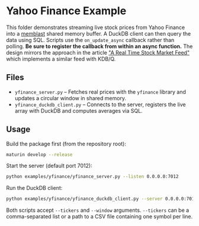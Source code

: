 # Yahoo Finance Example

This folder demonstrates streaming live stock prices from Yahoo Finance into a
[memblast](../..) shared memory buffer. A DuckDB client can then query the data
using SQL. Scripts use the `on_update_async` callback rather than polling. **Be
sure to register the callback from within an async function.** The
design mirrors the approach in the article ["A Real Time Stock Market Feed"](https://www.defconq.tech/docs/tutorials/realTimeStocks?trk=feed_main-feed-card_feed-article-content) which implements a similar feed with KDB/Q.

## Files

- `yfinance_server.py` – Fetches real prices with the `yfinance` library and
  updates a circular window in shared memory.
- `yfinance_duckdb_client.py` – Connects to the server, registers the live array
  with DuckDB and computes averages via SQL.

## Usage

Build the package first (from the repository root):

```bash
maturin develop --release
```

Start the server (default port 7012):

```bash
python examples/yfinance/yfinance_server.py --listen 0.0.0.0:7012
```

Run the DuckDB client:

```bash
python examples/yfinance/yfinance_duckdb_client.py --server 0.0.0.0:7012
```

Both scripts accept `--tickers` and `--window` arguments. `--tickers` can be a
comma-separated list or a path to a CSV file containing one symbol per line.
